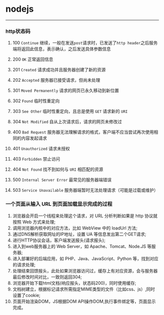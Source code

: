 # nodejs
***

### http状态码
1. 100  `Continue`	继续，一般在发送`post`请求时，已发送了`http header`之后服务端将返回此信息，表示确认，之后发送具体参数信息
2. 200  `OK` 		正常返回信息
3. 201  `Created`  	请求成功并且服务器创建了新的资源
4. 202  `Accepted` 	服务器已接受请求，但尚未处理
5. 301  `Moved Permanently`  请求的网页已永久移动到新位置
6. 302 `Found`  		临时性重定向
7. 303 `See Other`  	临时性重定向，且总是使用 `GET` 请求新的 `URI`
8. 304  `Not Modified` 自从上次请求后，请求的网页未修改过

9. 400 `Bad Request`  服务器无法理解请求的格式，客户端不应当尝试再次使用相同的内容发起请求
10. 401 `Unauthorized` 请求未授权
11. 403 `Forbidden`  	禁止访问
12. 404 `Not Found`  	找不到如何与 `URI` 相匹配的资源

13. 500 `Internal Server Error`  最常见的服务器端错误
14. 503 `Service Unavailable` 服务器端暂时无法处理请求（可能是过载或维护）

### 一个页面从输入 URL 到页面加载显示完成的过程
1. 浏览器会开启一个线程来处理这个请求，对 URL 分析判断如果是 http 协议就按照 Web 方式来处理;
2. 调用浏览器内核中的对应方法，比如 WebView 中的 loadUrl 方法;
3. 通过DNS解析获取网址的IP地址，设置 UA 等信息发出第二个GET请求;
4. 进行HTTP协议会话，客户端发送报头(请求报头);
5. 进入到web服务器上的 Web Server，如 Apache、Tomcat、Node.JS 等服务器;
6. 进入部署好的后端应用，如 PHP、Java、JavaScript、Python 等，找到对应的请求处理;
7. 处理结束回馈报头，此处如果浏览器访问过，缓存上有对应资源，会与服务器最后修改时间对比，一致则返回304;
8. 浏览器开始下载html文档(响应报头，状态码200)，同时使用缓存;
9. 文档树建立，根据标记请求所需指定MIME类型的文件（比如css、js）,同时设置了cookie;
10. 页面开始渲染DOM，JS根据DOM API操作DOM,执行事件绑定等，页面显示完成。